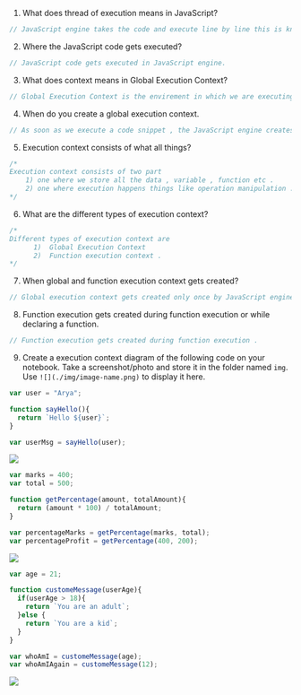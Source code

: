 1. What does thread of execution means in JavaScript?
```js
// JavaScript engine takes the code and execute line by line this is known as thread of execution .
```

2. Where the JavaScript code gets executed?
```js
// JavaScript code gets executed in JavaScript engine.
```
3. What does context means in Global Execution Context?
```js
// Global Execution Context is the envirement in which we are executing the code and it will created once for each program
```

4. When do you create a global execution context.
```js
// As soon as we execute a code snippet , the JavaScript engine creates a global execution context.
```

5. Execution context consists of what all things?
```js
/*
Execution context consists of two part 
    1) one where we store all the data , variable , function etc .
    2) one where execution happens things like operation manipulation .
*/
```

6. What are the different types of execution context?
```js
/*
Different types of execution context are
      1)  Global Execution Context 
      2)  Function execution context .
*/
```

7. When global and function execution context gets created?
```js
// Global execution context gets created only once by JavaScript engine but can be a multiple Function execution context inside one Global execution context .
```

8. Function execution gets created during function execution or while declaring a function.
```js
// Function execution gets created during function execution .
```


9. Create a execution context diagram of the following code on your notebook. Take a screenshot/photo and store it in the folder named `img`. Use `![](./img/image-name.png)` to display it here.



```js
var user = "Arya";

function sayHello(){
  return `Hello ${user}`;
}

var userMsg = sayHello(user);
```

<!-- Put your image here -->

![](./img/image-name.jpg)



```js
var marks = 400;
var total = 500;

function getPercentage(amount, totalAmount){
  return (amount * 100) / totalAmount;
}

var percentageMarks = getPercentage(marks, total);
var percentageProfit = getPercentage(400, 200);
```

<!-- Put your image here -->

![](./img/image-name.jpg)



```js
var age = 21;

function customeMessage(userAge){
  if(userAge > 18){
    return `You are an adult`;
  }else {
    return `You are a kid`;
  }
}

var whoAmI = customeMessage(age);
var whoAmIAgain = customeMessage(12);
```

<!-- Put your image here -->

![](./img/image-name.jpg)